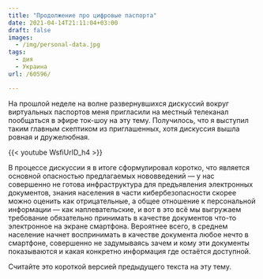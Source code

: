 ```yaml
---
title: "Продолжение про цифровые паспорта"
date: 2021-04-14T21:11:04+03:00
draft: false
images: 
  - /img/personal-data.jpg
tags:
  - дия
  - Украина
url: /60596/

---
```

 На прошлой неделе на волне развернувшихся дискуссий вокруг виртуальных паспортов меня пригласили на местный телеканал пообщаться в эфире ток-шоу на эту тему. Получилось, что я выступил таким главным скептиком из приглашенных, хотя дискуссия вышла ровная и дружелюбная.

 {{< youtube WsfiUrID_h4 >}}

В процессе дискуссии я в итоге сформулировал коротко, что является основной опасностью предлагаемых нововведений — у нас совершенно не готова инфраструктура для предъявления электронных документов, знания населения в части кибербезопасности скорее можно оценить как отрицательные, а общее отношение к персональной информации — как наплевательские, и вот в это всё мы выгружаем требование обязательно принимать в качестве документов что-то электронное на экране смартфона. Вероятнее всего, в среднем население начнет воспринимать в качестве документа любое нечто в смартфоне, совершенно не задумываясь зачем и кому эти документы показываются и какая конкретно информация где остаётся доступной.

Считайте это короткой версией предыдущего текста на эту тему.